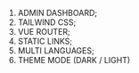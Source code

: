 1. ADMIN DASHBOARD;
2. TAILWIND CSS;
3. VUE ROUTER;
4. STATIC LINKS;
5. MULTI LANGUAGES;
6. THEME MODE (DARK / LIGHT)